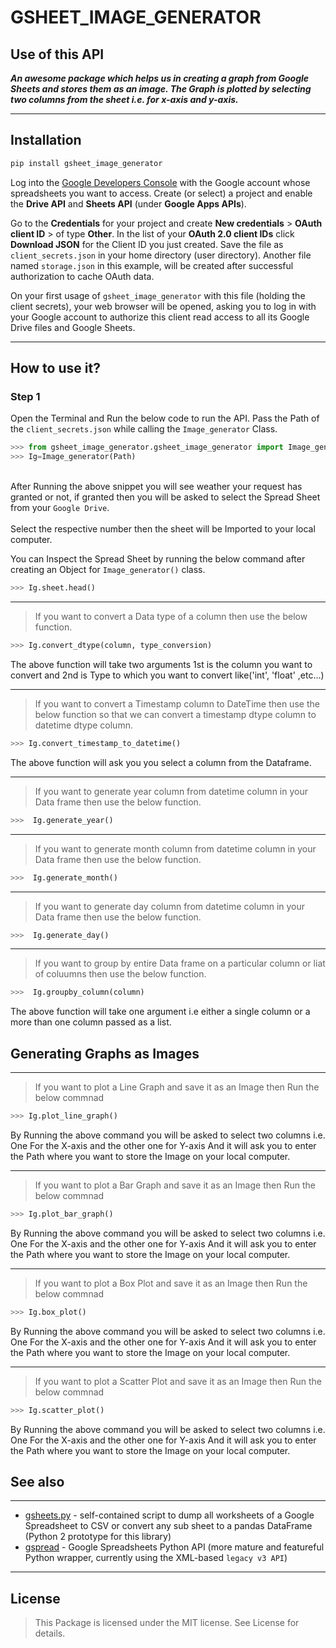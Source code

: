 # GSHEET_IMAGE_GENERATOR
## Use of this API

*__An awesome package which helps us in creating a graph from Google Sheets and stores them as an image.
The Graph is plotted by selecting two columns from the sheet i.e. for x-axis and y-axis.__*

--------
## Installation
```bash
pip install gsheet_image_generator
``` 

Log into the [Google Developers Console</u>](https://console.developers.google.com/) with the Google account whose
spreadsheets you want to access. Create (or select) a project and enable the
**Drive API** and **Sheets API** (under **Google Apps APIs**).

Go to the **Credentials** for your project and create **New credentials** > **OAuth client ID** > of type **Other**. In the list of your **OAuth 2.0 client IDs** click **Download JSON** for the Client ID you just created. Save the file as ``client_secrets.json`` in your home directory (user directory). Another file named ``storage.json`` in this example, will be created after successful authorization to cache OAuth data.

On your first usage of ``gsheet_image_generator`` with this file (holding the client secrets), your web browser will be opened, asking you to log in with your Google account to authorize this client read access to all its Google Drive files and Google
Sheets.

--------
## How to use it?

### Step 1 
Open the Terminal and Run the below code to run the API.
Pass the Path of the ``client_secrets.json`` while calling the ``Image_generator`` Class.

```python
>>> from gsheet_image_generator.gsheet_image_generator import Image_generator
>>> Ig=Image_generator(Path)
```

<br>After Running the above snippet you will see weather your request has granted or not, if granted then you will be asked to select the Spread Sheet from your `Google Drive`.</br>
<br> Select the respective number then the sheet will be Imported to your local computer.</br>

You can Inspect the Spread Sheet by running the below command after creating an Object for  `Image_generator()` class. 

```python 
>>> Ig.sheet.head()
```
---------

> If you want to convert a Data type of a column then use the below function.

```python
>>> Ig.convert_dtype(column, type_conversion)
```
The above function will take two arguments 1st is the column you want to convert and 2nd is Type to which you want to convert like('int', 'float' ,etc...)

---------
> If you want to convert a Timestamp column to DateTime then use the below function so that we can convert a timestamp dtype column to datetime dtype column.

```python
>>> Ig.convert_timestamp_to_datetime()
```
The above function will ask you you select a column from the Dataframe.

---------
> If you want to generate year column from datetime column in your Data frame then use the below function.

```python
>>>  Ig.generate_year()
```
---------
> If you want to generate month column from datetime column in your Data frame then use the below function.

```python
>>>  Ig.generate_month()
```
---------
> If you want to generate day column from datetime column in your Data frame then use the below function.

```python
>>>  Ig.generate_day()
```
---------
> If you want to group by entire Data frame on a particular column or liat of coluumns then use the below function.

```python
>>>  Ig.groupby_column(column)
```
The above function will take one argument i.e either a single column or a more than one column passed as a list.

## Generating Graphs as Images
--------
> If you want to plot a Line Graph and save it as an Image then Run the below commnad

```python
>>> Ig.plot_line_graph()
```
By Running the above command you will be asked to select two columns i.e. One For the X-axis and the other one for Y-axis And it will ask you to enter the Path where you want to store the Image on your local computer.

--------

> If you want to plot a Bar Graph and save it as an Image then Run the below commnad

```python
>>> Ig.plot_bar_graph()
```
By Running the above command you will be asked to select two columns i.e. One For the X-axis and the other one for Y-axis And it will ask you to enter the Path where you want to store the Image on your local computer.

--------

> If you want to plot a Box Plot and save it as an Image then Run the below commnad

```python
>>> Ig.box_plot()
```
By Running the above command you will be asked to select two columns i.e. One For the X-axis and the other one for Y-axis And it will ask you to enter the Path where you want to store the Image on your local computer.

--------
> If you want to plot a Scatter Plot and save it as an Image then Run the below commnad

```python
>>> Ig.scatter_plot()
```
By Running the above command you will be asked to select two columns i.e. One For the X-axis and the other one for Y-axis And it will ask you to enter the Path where you want to store the Image on your local computer.

## See also
--------
- [gsheets.py](https://pypi.org/project/gsheets/) - self-contained script to dump all worksheets of a Google
  Spreadsheet to CSV or convert any sub sheet to a pandas DataFrame (Python 2
  prototype for this library)
- [gspread](https://pypi.org/project/gspread/) - Google Spreadsheets Python API (more mature and featureful
  Python wrapper, currently using the XML-based `legacy v3 API`)

--------
## License

> This Package is licensed under the MIT license. See License for details.